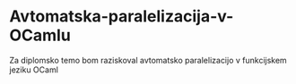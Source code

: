 # Avtomatska-paralelizacija-v-OCamlu
 Za diplomsko temo bom raziskoval avtomatsko paralelizacijo v funkcijskem jeziku OCaml
